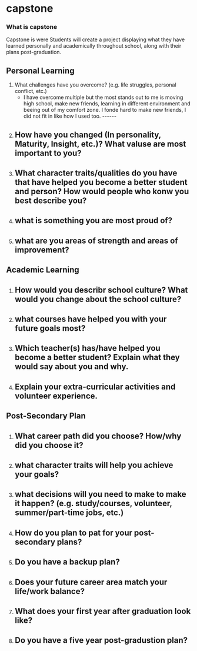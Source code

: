 # capstone

### What is capstone
Capstone is were Students will create a project displaying what they have learned personally and academically throughout school, along with their plans post-graduation.

## Personal Learning 
1. What challenges have you overcome? (e.g. life struggles, personal conflict, etc.)
    - I have overcome multiple but the most stands out to me is moving high school, make new friends, learning in different environment and beeing out of my comfort zone. I fonde hard to make new friends, I did not fit in like how I used too. ------
2. How have you changed (In personality, Maturity, Insight, etc.)? What valuse are most important to you? 
    - 
3. What character traits/qualities do you have that have helped you become a better student and person? How would people who konw you best describe you? 
    - 
4. what is something you are most proud of?
    - 
5. what are you areas of strength and areas of improvement?
    - 

## Academic Learning 
1. How would you describr school culture? What would you change about the school culture?
    - 
2. what courses have helped you with your future goals most?
    - 
3. Which teacher(s) has/have helped you become a better student? Explain what they would say about you and why.
    - 
4. Explain your extra-curricular activities and volunteer experience.
    - 

## Post-Secondary Plan
1. What career path did you choose? How/why did you choose it?
    - 
2. what character traits will help you achieve your goals?
    - 
3. what decisions will you need to make to make it happen? (e.g. study/courses, volunteer, summer/part-time jobs, etc.)
    - 
4. How do you plan to pat for your post-secondary plans?
    - 
5. Do you have a backup plan?
    - 
6. Does your future career area match your life/work balance?
    - 
7. What does your first year after graduation look like?
    - 
8. Do you have a five year post-gradustion plan?
    - 
